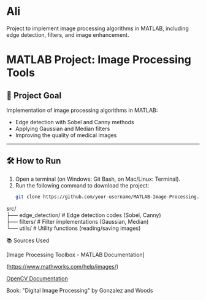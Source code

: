# Ali

Project to implement image processing algorithms in MATLAB, including edge detection, filters, and image enhancement.

# MATLAB Project: Image Processing Tools  

## 🎯 Project Goal  
Implementation of image processing algorithms in MATLAB:  
- Edge detection with Sobel and Canny methods  
- Applying Gaussian and Median filters  
- Improving the quality of medical images  

---

## 🛠 How to Run  
1. Open a terminal (on Windows: Git Bash, on Mac/Linux: Terminal).  
2. Run the following command to download the project:  
   ```bash  
   git clone https://github.com/your-username/MATLAB-Image-Processing.git  

src/  
├── edge_detection/    # Edge detection codes (Sobel, Canny)  
├── filters/           # Filter implementations (Gaussian, Median)  
└── utils/             # Utility functions (reading/saving images)  

📚 Sources Used

[Image Processing Toolbox - MATLAB Documentation]

(https://www.mathworks.com/help/images/)

[OpenCV Documentation](https://docs.opencv.org/)

Book: "Digital Image Processing" by Gonzalez and Woods
